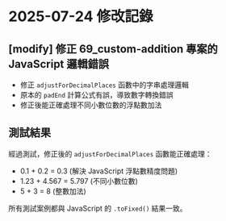 # 2025-07-24 修改記錄

## [modify] 修正 69_custom-addition 專案的 JavaScript 邏輯錯誤

- 修正 `adjustForDecimalPlaces` 函數中的字串處理邏輯
- 原本的 `padEnd` 計算公式有誤，導致數字轉換錯誤
- 修正後能正確處理不同小數位數的浮點數加法

## 測試結果

經過測試，修正後的 `adjustForDecimalPlaces` 函數能正確處理：

- 0.1 + 0.2 = 0.3 (解決 JavaScript 浮點數精度問題)
- 1.23 + 4.567 = 5.797 (不同小數位數)
- 5 + 3 = 8 (整數加法)

所有測試案例都與 JavaScript 的 `.toFixed()` 結果一致。
